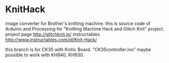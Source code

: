 KnitHack
========

image converter for Brother's knitting machine. 
this is source code of Arduino and Processing for "Knitting Machine Hack and Glitch Knit" project.
project page http://glitchknit.jp/ instructables http://www.instructables.com/id/Knit-Hack/

this branch is for CK35 with Knitic Board. "CK35controller.ino" maybe possible to work with KH940, KH930.
